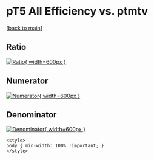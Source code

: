 # pT5 All Efficiency vs. ptmtv

[[back to main](./)]



## Ratio

[![Ratio](../mtv/var/pT5_0_eff_ptmtv.png){ width=600px }](../mtv/var/pT5_0_eff_ptmtv.pdf)

## Numerator

[![Numerator](../mtv/num/pT5_0_eff_ptmtv_num0.png){ width=600px }](../mtv/num/pT5_0_eff_ptmtv_num0.pdf)

## Denominator

[![Denominator](../mtv/den/pT5_0_eff_ptmtv_den.png){ width=600px }](../mtv/den/pT5_0_eff_ptmtv_den.pdf)


``` {=html}
<style>
body { min-width: 100% !important; }
</style>
```
